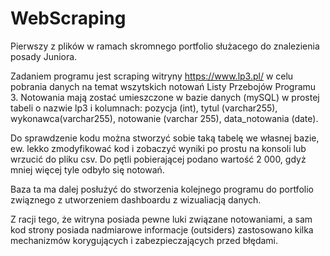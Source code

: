 # WebScraping
Pierwszy z plików w ramach skromnego portfolio służacego do znalezienia posady Juniora.

Zadaniem programu jest scraping witryny https://www.lp3.pl/ w celu pobrania danych na temat wszytskich notowań Listy Przebojów Programu 3.
Notowania mają zostać umieszczone w bazie danych (mySQL) w prostej tabeli o nazwie lp3 i kolumnach: 
pozycja (int), tytul (varchar255), wykonawca(varchar255), notowanie (varchar 255), data_notowania (date).

Do sprawdzenie kodu można stworzyć sobie taką tabelę we własnej bazie, ew. lekko zmodyfikować kod i zobaczyć wyniki po prostu na konsoli lub wrzucić do pliku csv.
Do pętli pobierającej podano wartość 2 000, gdyż mniej więcej tyle odbyło się notowań.

Baza ta ma dalej posłużyć do stworzenia kolejnego programu do portfolio związnego z utworzeniem dashboardu z wizualiacją danych.

Z racji tego, że witryna posiada pewne luki związane notowaniami, a sam kod strony posiada nadmiarowe informacje (outsiders) 
zastosowano kilka mechanizmów korygujących i zabezpieczających przed błędami.
